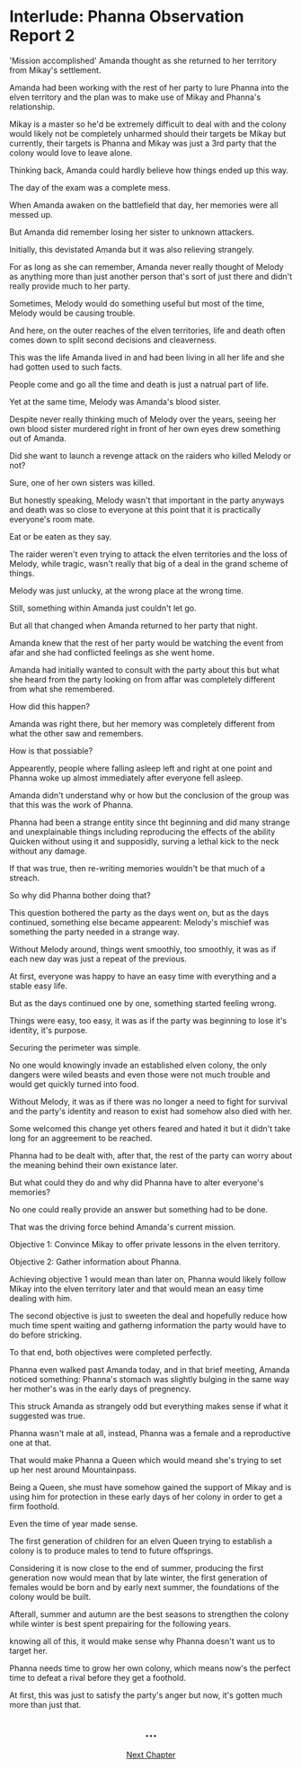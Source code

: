 # Interlude: Phanna Observation Report 2

'Mission accomplished' Amanda thought as she returned to her territory from Mikay's settlement.

Amanda had been working with the rest of her party to lure Phanna into the elven territory and the plan was to make use of Mikay and Phanna's relationship.

Mikay is a master so he'd be extremely difficult to deal with and the colony would likely not be completely unharmed should their targets be Mikay but currently, their targets is Phanna and Mikay was just a 3rd party that the colony would love to leave alone.

Thinking back, Amanda could hardly believe how things ended up this way.

The day of the exam was a complete mess.

When Amanda awaken on the battlefield that day, her memories were all messed up.

But Amanda did remember losing her sister to unknown attackers.

Initially, this devistated Amanda but it was also relieving strangely.

For as long as she can remember, Amanda never really thought of Melody as anything more than just another person that's sort of just there and didn't really provide much to her party.

Sometimes, Melody would do something useful but most of the time, Melody would be causing trouble.

And here, on the outer reaches of the elven territories, life and death often comes down to split second decisions and cleaverness.

This was the life Amanda lived in and had been living in all her life and she had gotten used to such facts.

People come and go all the time and death is just a natrual part of life.

Yet at the same time, Melody was Amanda's blood sister.

Despite never really thinking much of Melody over the years, seeing her own blood sister murdered right in front of her own eyes drew something out of Amanda.

Did she want to launch a revenge attack on the raiders who killed Melody or not?

Sure, one of her own sisters was killed.

But honestly speaking, Melody wasn't that important in the party anyways and death was so close to everyone at this point that it is practically everyone's room mate.

Eat or be eaten as they say.

The raider weren't even trying to attack the elven territories and the loss of Melody, while tragic, wasn't really that big of a deal in the grand scheme of things.

Melody was just unlucky, at the wrong place at the wrong time.

Still, something within Amanda just couldn't let go.

But all that changed when Amanda returned to her party that night.

Amanda knew that the rest of her party would be watching the event from afar and she had conflicted feelings as she went home.

Amanda had initially wanted to consult with the party about this but what she heard from the party looking on from affar was completely different from what she remembered.

How did this happen?

Amanda was right there, but her memory was completely different from what the other saw and remembers.

How is that possiable?

Appearently, people where falling asleep left and right at one point and Phanna woke up almost immediately after everyone fell asleep.

Amanda didn't understand why or how but the conclusion of the group was that this was the work of Phanna.

Phanna had been a strange entity since tht beginning and did many strange and unexplainable things including reproducing the effects of the ability Quicken without using it and supposidly, surving a lethal kick to the neck without any damage.

If that was true, then re-writing memories wouldn't be that much of a streach.

So why did Phanna bother doing that?

This question bothered the party as the days went on, but as the days continued, something else became appearent: Melody's mischief was something the party needed in a strange way.

Without Melody around, things went smoothly, too smoothly, it was as if each new day was just a repeat of the previous.

At first, everyone was happy to have an easy time with everything and a stable easy life.

But as the days continued one by one, something started feeling wrong.

Things were easy, too easy, it was as if the party was beginning to lose it's identity, it's purpose.

Securing the perimeter was simple.

No one would knowingly invade an established elven colony, the only dangers were wiled beasts and even those were not much trouble and would get quickly turned into food.

Without Melody, it was as if there was no longer a need to fight for survival and the party's identity and reason to exist had somehow also died with her.

Some welcomed this change yet others feared and hated it but it didn't take long for an aggreement to be reached.

Phanna had to be dealt with, after that, the rest of the party can worry about the meaning behind their own existance later.

But what could they do and why did Phanna have to alter everyone's memories?

No one could really provide an answer but something had to be done.

That was the driving force behind Amanda's current mission.

Objective 1: Convince Mikay to offer private lessons in the elven territory.

Objective 2: Gather information about Phanna.

Achieving objective 1 would mean than later on, Phanna would likely follow Mikay into the elven territory later and that would mean an easy time dealing with him. 

The second objective is just to sweeten the deal and hopefully reduce how much time spent waiting and gatherng information the party would have to do before stricking.

To that end, both objectives were completed perfectly. 

Phanna even walked past Amanda today, and in that brief meeting, Amanda noticed something: Phanna's stomach was slightly bulging in the same way her mother's was in the early days of pregnency.

This struck Amanda as strangely odd but everything makes sense if what it suggested was true.

Phanna wasn't male at all, instead, Phanna was a female and a reproductive one at that.

That would make Phanna a Queen which would meand she's trying to set up her nest around Mountainpass.

Being a Queen, she must have somehow gained the support of Mikay and is using him for protection in these early days of her colony in order to get a firm foothold.

Even the time of year made sense.

The first generation of children for an elven Queen trying to establish a colony is to produce males to tend to future offsprings.

Considering it is now close to the end of summer, producing the first generation now would mean that by late winter, the first generation of females would be born and by early next summer, the foundations of the colony would be built.

Afterall, summer and autumn are the best seasons to strengthen the colony while winter is best spent prepairing for the following years.

knowing all of this, it would make sense why Phanna doesn't want us to target her.

Phanna needs time to grow her own colony, which means now's the perfect time to defeat a rival before they get a foothold.

At first, this was just to satisfy the party's anger but now, it's gotten much more than just that.

## <center>...<center>

<center><a href="./Inesqadm">Next Chapter</a></center>
